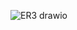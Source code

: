 ![ER3 drawio](https://github.com/BEAST-PRINCE/Ballot_system/assets/98230743/7fc16880-b13b-42fe-a10d-6a046fa754ad)
